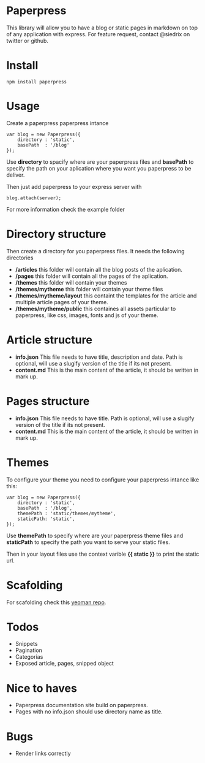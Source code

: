 # Paperpress

This library will allow you to have a blog or static pages in markdown on top of any application with express. For feature request, contact @siedrix on twitter or github.

# Install

    npm install paperpress
    
# Usage

Create a paperpress paperpress intance

    var blog = new Paperpress({
        directory : 'static',
        basePath  : '/blog'
    });
    
Use **directory** to spacify where are your paperpress files and **basePath** to specify the path on your aplication where you want you paperpress to be deliver.

Then just add paperpress to your express server with

    blog.attach(server);
    
For more information check the example folder

# Directory structure

Then create a directory for you paperpress files. It needs the following directories

- **/articles** this folder will contain all the blog posts of the aplication.
- **/pages** this folder will contain all the pages of the aplication.
- **/themes** this folder will contain your themes
- **/themes/mytheme** this folder will contain your theme files
- **/themes/mytheme/layout** this containt the templates for the article and multiple article pages of your theme.
- **/themes/mytheme/public** this containes all assets particular to paperpress, like css, images, fonts and js of your theme.

# Article structure

- **info.json** This file needs to have title, description and date. Path is optional, will use a slugify version of the title if its not present.
- **content.md** This is the main content of the article, it should be written in mark up.

# Pages structure

- **info.json** This file needs to have title. Path is optional, will use a slugify version of the title if its not present.
- **content.md** This is the main content of the article, it should be written in mark up.

# Themes
To configure your theme you need to configure your paperpress intance like this:

    var blog = new Paperpress({
        directory : 'static',
        basePath  : '/blog',
        themePath : 'static/themes/mytheme',
        staticPath: 'static',
    });
    
Use **themePath** to specify where are your paperpress theme files and **staticPath** to specify the path you want to serve your static files.

Then in your layout files use the context varible **{{ static }}** to print the static url.


# Scafolding

For scafolding check this [yeoman repo](https://github.com/Siedrix/generator-paperpress).

# Todos

- Snippets
- Pagination
- Categorias
- Exposed article, pages, snipped object

# Nice to haves

- Paperpress documentation site build on paperpress.
- Pages with no info.json should use directory name as title.

# Bugs

- Render links correctly


